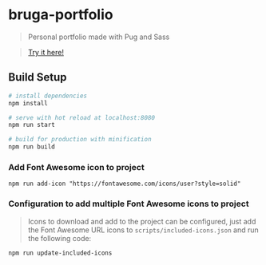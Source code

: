 # bruga-portfolio

> Personal portfolio made with Pug and Sass

> [Try it here!](https://brugarolas.github.io/)

## Build Setup

``` bash
# install dependencies
npm install

# serve with hot reload at localhost:8080
npm run start

# build for production with minification
npm run build
```

### Add Font Awesome icon to project

```
npm run add-icon "https://fontawesome.com/icons/user?style=solid"
```

### Configuration to add multiple Font Awesome icons to project
> Icons to download and add to the project can be configured, just add the Font Awesome URL icons to `scripts/included-icons.json` and run the following code:

```
npm run update-included-icons
```
